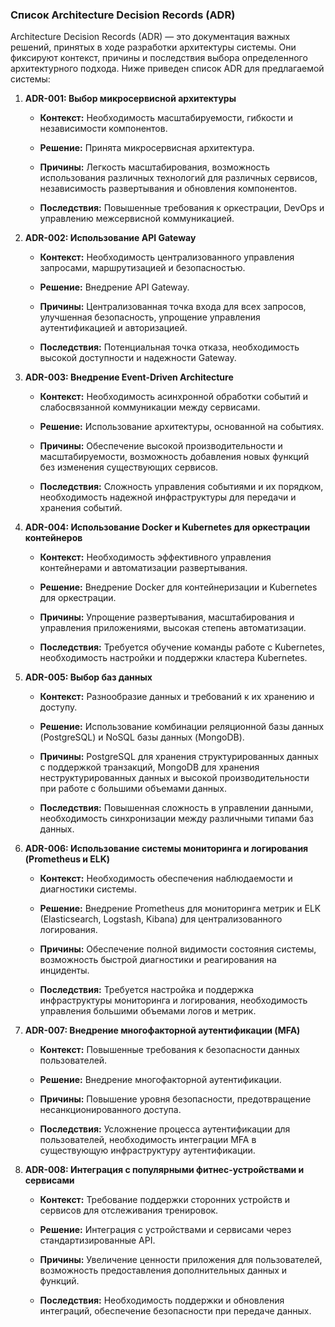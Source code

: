 ### Список Architecture Decision Records (ADR)

Architecture Decision Records (ADR) — это документация важных решений, принятых в ходе разработки архитектуры системы. Они фиксируют контекст, причины и последствия выбора определенного архитектурного подхода. Ниже приведен список ADR для предлагаемой системы:

1.  **ADR-001: Выбор микросервисной архитектуры**        
    -   **Контекст:** Необходимость масштабируемости, гибкости и независимости компонентов.
        
    -   **Решение:** Принята микросервисная архитектура.
        
    -   **Причины:** Легкость масштабирования, возможность использования различных технологий для различных сервисов, независимость развертывания и обновления компонентов.
        
    -   **Последствия:** Повышенные требования к оркестрации, DevOps и управлению межсервисной коммуникацией.
        
2.  **ADR-002: Использование API Gateway**
    -   **Контекст:** Необходимость централизованного управления запросами, маршрутизацией и безопасностью.
        
    -   **Решение:** Внедрение API Gateway.
        
    -   **Причины:** Централизованная точка входа для всех запросов, улучшенная безопасность, упрощение управления аутентификацией и авторизацией.
        
    -   **Последствия:** Потенциальная точка отказа, необходимость высокой доступности и надежности Gateway.
        
3.  **ADR-003: Внедрение Event-Driven Architecture**        
    -   **Контекст:** Необходимость асинхронной обработки событий и слабосвязанной коммуникации между сервисами.
        
    -   **Решение:** Использование архитектуры, основанной на событиях.
        
    -   **Причины:** Обеспечение высокой производительности и масштабируемости, возможность добавления новых функций без изменения существующих сервисов.
        
    -   **Последствия:** Сложность управления событиями и их порядком, необходимость надежной инфраструктуры для передачи и хранения событий.
        
4.  **ADR-004: Использование Docker и Kubernetes для оркестрации контейнеров**        
    -   **Контекст:** Необходимость эффективного управления контейнерами и автоматизации развертывания.
        
    -   **Решение:** Внедрение Docker для контейнеризации и Kubernetes для оркестрации.
        
    -   **Причины:** Упрощение развертывания, масштабирования и управления приложениями, высокая степень автоматизации.
        
    -   **Последствия:** Требуется обучение команды работе с Kubernetes, необходимость настройки и поддержки кластера Kubernetes.
        
5.  **ADR-005: Выбор баз данных**        
    -   **Контекст:** Разнообразие данных и требований к их хранению и доступу.
        
    -   **Решение:** Использование комбинации реляционной базы данных (PostgreSQL) и NoSQL базы данных (MongoDB).
        
    -   **Причины:** PostgreSQL для хранения структурированных данных с поддержкой транзакций, MongoDB для хранения неструктурированных данных и высокой производительности при работе с большими объемами данных.
        
    -   **Последствия:** Повышенная сложность в управлении данными, необходимость синхронизации между различными типами баз данных.
        
6.  **ADR-006: Использование системы мониторинга и логирования (Prometheus и ELK)**        
    -   **Контекст:** Необходимость обеспечения наблюдаемости и диагностики системы.
        
    -   **Решение:** Внедрение Prometheus для мониторинга метрик и ELK (Elasticsearch, Logstash, Kibana) для централизованного логирования.
        
    -   **Причины:** Обеспечение полной видимости состояния системы, возможность быстрой диагностики и реагирования на инциденты.
        
    -   **Последствия:** Требуется настройка и поддержка инфраструктуры мониторинга и логирования, необходимость управления большими объемами логов и метрик.
        
7.  **ADR-007: Внедрение многофакторной аутентификации (MFA)**        
    -   **Контекст:** Повышенные требования к безопасности данных пользователей.
        
    -   **Решение:** Внедрение многофакторной аутентификации.
        
    -   **Причины:** Повышение уровня безопасности, предотвращение несанкционированного доступа.
        
    -   **Последствия:** Усложнение процесса аутентификации для пользователей, необходимость интеграции MFA в существующую инфраструктуру аутентификации.
        
8.  **ADR-008: Интеграция с популярными фитнес-устройствами и сервисами**        
    -   **Контекст:** Требование поддержки сторонних устройств и сервисов для отслеживания тренировок.
        
    -   **Решение:** Интеграция с устройствами и сервисами через стандартизированные API.
        
    -   **Причины:** Увеличение ценности приложения для пользователей, возможность предоставления дополнительных данных и функций.
        
    -   **Последствия:** Необходимость поддержки и обновления интеграций, обеспечение безопасности при передаче данных.
